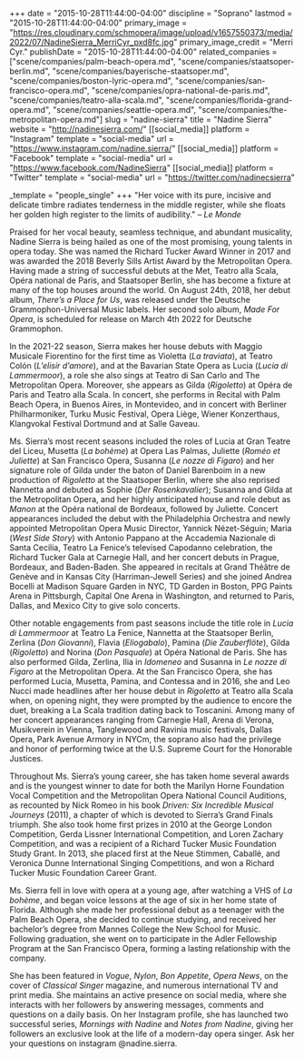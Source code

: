 +++
date = "2015-10-28T11:44:00-04:00"
discipline = "Soprano"
lastmod = "2015-10-28T11:44:00-04:00"
primary_image = "https://res.cloudinary.com/schmopera/image/upload/v1657550373/media/2022/07/NadineSierra_MerriCyr_pxd8fc.jpg"
primary_image_credit = "Merri Cyr."
publishDate = "2015-10-28T11:44:00-04:00"
related_companies = ["scene/companies/palm-beach-opera.md", "scene/companies/staatsoper-berlin.md", "scene/companies/bayerische-staatsoper.md", "scene/companies/boston-lyric-opera.md", "scene/companies/san-francisco-opera.md", "scene/companies/opra-national-de-paris.md", "scene/companies/teatro-alla-scala.md", "scene/companies/florida-grand-opera.md", "scene/companies/seattle-opera.md", "scene/companies/the-metropolitan-opera.md"]
slug = "nadine-sierra"
title = "Nadine Sierra"
website = "http://nadinesierra.com/"
[[social_media]]
platform = "Instagram"
template = "social-media"
url = "https://www.instagram.com/nadine.sierra/"
[[social_media]]
platform = "Facebook"
template = "social-media"
url = "https://www.facebook.com/NadineSierra"
[[social_media]]
platform = "Twitter"
template = "social-media"
url = "https://twitter.com/nadinecsierra"

_template = "people_single"
+++
"Her voice with its pure, incisive and delicate timbre radiates tenderness in the middle register, while she floats her golden high register to the limits of audibility." _– Le Monde_

Praised for her vocal beauty, seamless technique, and abundant musicality, Nadine Sierra is being hailed as one of the most promising, young talents in opera today. She was named the Richard Tucker Award Winner in 2017 and was awarded the 2018 Beverly Sills Artist Award by the Metropolitan Opera. Having made a string of successful debuts at the Met, Teatro alla Scala, Opéra national de Paris, and Staatsoper Berlin, she has become a fixture at many of the top houses around the world. On August 24th, 2018, her debut album, _There’s a Place for Us_, was released under the Deutsche Grammophon-Universal Music labels. Her second solo album, _Made For Opera_, is scheduled for release on March 4th 2022 for Deutsche Grammophon.

In the 2021-22 season, Sierra makes her house debuts with Maggio Musicale Fiorentino for the first time as Violetta (_La traviata_), at Teatro Colón (_L’elisir d’amore_), and at the Bavarian State Opera as Lucia (_Lucia di Lammermoor_), a role she also sings at Teatro di San Carlo and The Metropolitan Opera. Moreover, she appears as Gilda (_Rigoletto_) at Opéra de Paris and Teatro alla Scala. In concert, she performs in Recital with Palm Beach Opera, in Buenos Aires, in Montevideo, and in concert with Berliner Philharmoniker, Turku Music Festival, Opera Liège, Wiener Konzerthaus, Klangvokal Festival Dortmund and at Salle Gaveau.

Ms. Sierra’s most recent seasons included the roles of Lucia at Gran Teatre del Liceu, Musetta (_La bohème_) at Opera Las Palmas, Juliette (_Roméo et Juliette_) at San Francisco Opera, Susanna (_Le nozze di Figaro_) and her signature role of Gilda under the baton of Daniel Barenboim in a new production of _Rigoletto_ at the Staatsoper Berlin, where she also reprised Nannetta and debuted as Sophie (_Der Rosenkavalier_); Susanna and Gilda at the Metropolitan Opera, and her highly anticipated house and role debut as _Manon_ at the Opéra national de Bordeaux, followed by Juliette. Concert appearances included the debut with the Philadelphia Orchestra and newly appointed Metropolitan Opera Music Director, Yannick Nézet-Séguin; Maria (_West Side Story_) with Antonio Pappano at the Accademia Nazionale di Santa Cecilia, Teatro La Fenice’s televised Capodanno celebration, the Richard Tucker Gala at Carnegie Hall, and her concert debuts in Prague, Bordeaux, and Baden-Baden. She appeared in recitals at Grand Théâtre de Genève and in Kansas City (Harriman-Jewell Series) and she joined Andrea Bocelli at Madison Square Garden in NYC, TD Garden in Boston, PPG Paints Arena in Pittsburgh, Capital One Arena in Washington, and returned to Paris, Dallas, and Mexico City to give solo concerts.

Other notable engagements from past seasons include the title role in _Lucia di Lammermoor_ at Teatro La Fenice, Nannetta at the Staatsoper Berlin, Zerlina (_Don Giovanni_), Flavia (_Eliogabalo_), Pamina (_Die Zauberflöte_), Gilda (_Rigoletto_) and Norina (_Don Pasquale_) at Opéra National de Paris. She has also performed Gilda, Zerlina, Ilia in _Idomeneo_ and Susanna in _Le nozze di Figaro_ at the Metropolitan Opera. At the San Francisco Opera, she has performed Lucia, Musetta, Pamina, and Contessa and in 2016, she and Leo Nucci made headlines after her house debut in _Rigoletto_ at Teatro alla Scala when, on opening night, they were prompted by the audience to encore the duet, breaking a La Scala tradition dating back to Toscanini. Among many of her concert appearances ranging from Carnegie Hall, Arena di Verona, Musikverein in Vienna, Tanglewood and Ravinia music festivals, Dallas Opera, Park Avenue Armory in NYCm, the soprano also had the privilege and honor of performing twice at the U.S. Supreme Court for the Honorable Justices.

Throughout Ms. Sierra’s young career, she has taken home several awards and is the youngest winner to date for both the Marilyn Horne Foundation Vocal Competition and the Metropolitan Opera National Council Auditions, as recounted by Nick Romeo in his book _Driven: Six Incredible Musical Journeys_ (2011), a chapter of which is devoted to Sierra’s Grand Finals triumph. She also took home first prizes in 2010 at the George London Competition, Gerda Lissner International Competition, and Loren Zachary Competition, and was a recipient of a Richard Tucker Music Foundation Study Grant. In 2013, she placed first at the Neue Stimmen, Caballé, and Veronica Dunne International Singing Competitions, and won a Richard Tucker Music Foundation Career Grant.

Ms. Sierra fell in love with opera at a young age, after watching a VHS of _La bohème_, and began voice lessons at the age of six in her home state of Florida. Although she made her professional debut as a teenager with the Palm Beach Opera, she decided to continue studying, and received her bachelor’s degree from Mannes College the New School for Music. Following graduation, she went on to participate in the Adler Fellowship Program at the San Francisco Opera, forming a lasting relationship with the company.

She has been featured in _Vogue_, _Nylon_, _Bon Appetite_, _Opera News_, on the cover of _Classical Singer_ magazine, and numerous international TV and print media. She maintains an active presence on social media, where she interacts with her followers by answering messages, comments and questions on a daily basis. On her Instagram profile, she has launched two successful series, _Mornings with Nadine_ and _Notes from Nadine_, giving her followers an exclusive look at the life of a modern-day opera singer. Ask her your questions on instagram @nadine.sierra.
